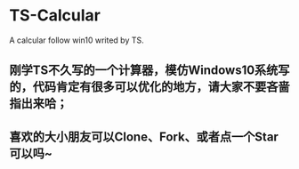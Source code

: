 # TS-Calcular
A calcular follow win10 writed by TS.


## 刚学TS不久写的一个计算器，模仿Windows10系统写的，代码肯定有很多可以优化的地方，请大家不要吝啬指出来哈；
## 喜欢的大小朋友可以Clone、Fork、或者点一个Star 可以吗~
